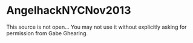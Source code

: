 AngelhackNYCNov2013
===================

This source is not open... You may not use it without explicitly asking for permission from Gabe Ghearing.
